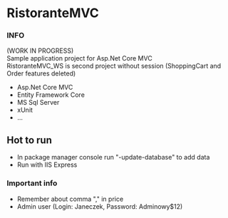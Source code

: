 # RistoranteMVC

### INFO
(WORK IN PROGRESS)\
Sample application project for Asp.Net Core MVC\
RistoranteMVC_WS is second project without session (ShoppingCart and Order features deleted)

- Asp.Net Core MVC
- Entity Framework Core
- MS Sql Server
- xUnit
- ...

## Hot to run

- In package manager console run "-update-database" to add data
- Run with IIS Express

### Important info

- Remember about comma "," in price
- Admin user (Login: Janeczek, Password: Adminowy$12) 